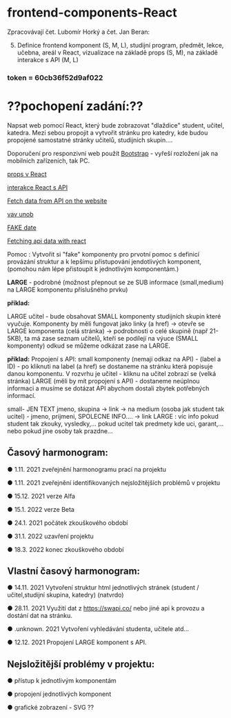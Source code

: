 # frontend-components-React
Zpracovávají čet. Lubomír Horký a čet. Jan Beran:

5. Definice frontend komponent (S, M, L), studijní program, předmět, lekce, učebna, areál v React, vizualizace na základě props (S, M), na základě interakce s API (M, L)

### token = 60cb36f52d9af022

# ??pochopení zadání:??
Napsat web pomocí React, který bude zobrazovat "dlaždice" student, učitel, katedra.
Mezi sebou propojit a vytvořit stránku pro katedry, kde budou propojené samostatné stránky učitelů, studijních skupin....

Doporučení pro responzivní web použít [Bootstrap](https://www.w3schools.com/bootstrap4/bootstrap_get_started.asp) - vyřeší rozložení jak na mobilních zařízeních, tak PC.

[props v React](https://youtu.be/DLX62G4lc44?t=4366)

[interakce React s API](https://youtu.be/DLX62G4lc44?t=12346)

[Fetch data from API on the website](https://youtu.be/T3Px88x_PsA)

[vav unob](https://vav.unob.cz/person/index/542704)

[FAKE date](https://swapi.co/)

[Fetching api data with react](https://dev.to/olenadrugalya/ways-of-getting-data-from-api-in-react-2kpf)

Pomoc : Vytvořit si "fake" komponenty pro prvotní pomoc s definicí provázání struktur a k lepšímu přistupování jendotlivých komponent, (pomohou nám lépe přistoupit k jednotlivým komponentám.)

**LARGE** - podrobné (možnost přepnout se ze SUB informace (small,medium) na LARGE komponentu příslušného prvku)

**příklad:**

LARGE učitel - bude obsahovat SMALL komponenty studijních skupin které vyučuje.
Komponenty by měli fungovat jako linky (a href) -> otevře se LARGE komponenta (celá stránka) -> podrobnosti o celé skupině (např 21-5KB), ta má zase seznam učitelů, kteří se podílejí na výuce (SMALL komponenty) odkud se můžeme odkázat zase na LARGE.

**příklad:**
Propojení s API:
small komponenty (nemaji odkaz na API) - (label a ID) - po kliknuti na label (a href) se dostaneme na stránku která popisuje danou komponentu.
V rozvrhu je učitel - kliknu na učitel zobrazí se (velká stránka) 
LARGE (měli by mít propojení s API) - dostaneme neúplnou informaci a musíme se dotázat API abychom dostali zbytek potřebných informací.

small- JEN TEXT jmeno, skupina -> link -> na medium (osoba jak student tak ucitel) - jmeno, prijmeni, SPOLECNE INFO.... -> link LARGE : víc info pokud student tak zkouky, vysledky,... pokud ucitel tak predmety kde uci, garant,... nebo pokud jine osoby tak prazdne...

Časový harmonogram:
----

● 1.11. 2021 zveřejnění harmonogramu prací na projektu

● 1.11. 2021 zveřejnění identifikovaných nejsložitějších problémů v projektu

● 15.12. 2021 verze Alfa

● 15.1. 2022 verze Beta

● 24.1. 2021 počátek zkouškového období

● 31.1. 2022 uzavření projektu

● 18.3. 2022 konec zkouškového období

Vlastní časový harmonogram:
----

● 14.11. 2021 Vytvoření struktur html jednotlivých stránek (student / učitel,studijní skupina, katedry) (natvrdo)

● 28.11. 2021 Využití dat z https://swapi.co/ nebo jiné api k provozu a dostání dat na stránku.

● .unknown. 2021 Vytvoření vyhledávání studenta, učitele atd...

● 12.12. 2021 Propojení LARGE komponent s API.


Nejsložitější problémy v projektu:
----
● přístup k jednotlivým komponentám

● propojení jednotlivých komponent

● grafické zobrazení - SVG ??
